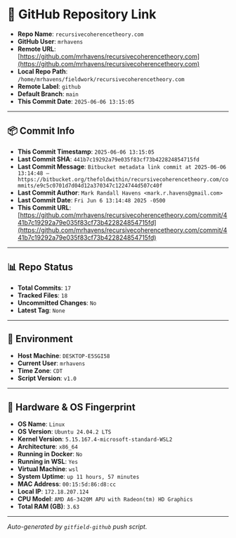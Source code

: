 # 🔗 GitHub Repository Link

- **Repo Name**: `recursivecoherencetheory.com`
- **GitHub User**: `mrhavens`
- **Remote URL**: [https://github.com/mrhavens/recursivecoherencetheory.com](https://github.com/mrhavens/recursivecoherencetheory.com)
- **Local Repo Path**: `/home/mrhavens/fieldwork/recursivecoherencetheory.com`
- **Remote Label**: `github`
- **Default Branch**: `main`
- **This Commit Date**: `2025-06-06 13:15:05`

---

## 📦 Commit Info

- **This Commit Timestamp**: `2025-06-06 13:15:05`
- **Last Commit SHA**: `441b7c19292a79e035f83cf73b422824854715fd`
- **Last Commit Message**: `Bitbucket metadata link commit at 2025-06-06 13:14:48 — https://bitbucket.org/thefoldwithin/recursivecoherencetheory.com/commits/e9c5c0701d7d04d12a370347c1224744d507c40f`
- **Last Commit Author**: `Mark Randall Havens <mark.r.havens@gmail.com>`
- **Last Commit Date**: `Fri Jun 6 13:14:48 2025 -0500`
- **This Commit URL**: [https://github.com/mrhavens/recursivecoherencetheory.com/commit/441b7c19292a79e035f83cf73b422824854715fd](https://github.com/mrhavens/recursivecoherencetheory.com/commit/441b7c19292a79e035f83cf73b422824854715fd)

---

## 📊 Repo Status

- **Total Commits**: `17`
- **Tracked Files**: `18`
- **Uncommitted Changes**: `No`
- **Latest Tag**: `None`

---

## 🧭 Environment

- **Host Machine**: `DESKTOP-E5SGI58`
- **Current User**: `mrhavens`
- **Time Zone**: `CDT`
- **Script Version**: `v1.0`

---

## 🧬 Hardware & OS Fingerprint

- **OS Name**: `Linux`
- **OS Version**: `Ubuntu 24.04.2 LTS`
- **Kernel Version**: `5.15.167.4-microsoft-standard-WSL2`
- **Architecture**: `x86_64`
- **Running in Docker**: `No`
- **Running in WSL**: `Yes`
- **Virtual Machine**: `wsl`
- **System Uptime**: `up 11 hours, 57 minutes`
- **MAC Address**: `00:15:5d:86:d8:cc`
- **Local IP**: `172.18.207.124`
- **CPU Model**: `AMD A6-3420M APU with Radeon(tm) HD Graphics`
- **Total RAM (GB)**: `3.63`

---

_Auto-generated by `gitfield-github` push script._
